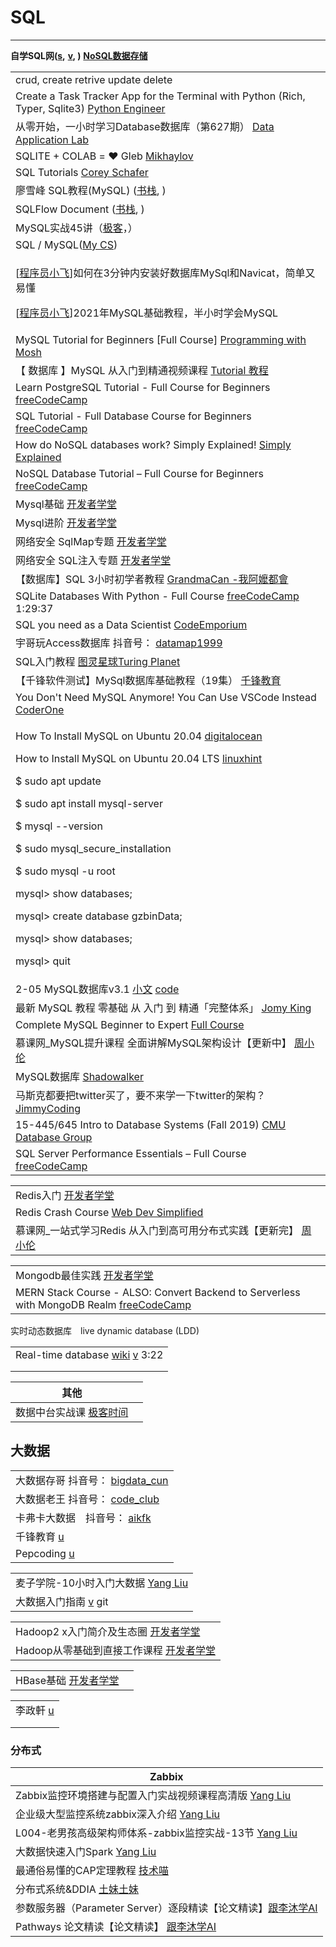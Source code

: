 # SQL

****

**自学SQL网(**[**s**](http://xuesql.cn)**,** [**v**](https://www.bilibili.com/video/BV12V411a7wZ/)**, )** [**NoSQL数据存储**](https://www.fullstackpython.com/no-sql-datastore.html)

|                                                                                                                                                                                                                                                                                                                                                                                                                                                                                                                                                             |
| ----------------------------------------------------------------------------------------------------------------------------------------------------------------------------------------------------------------------------------------------------------------------------------------------------------------------------------------------------------------------------------------------------------------------------------------------------------------------------------------------------------------------------------------------------------- |
| crud, create retrive update delete                                                                                                                                                                                                                                                                                                                                                                                                                                                                                                                          |
| Create a Task Tracker App for the Terminal with Python (Rich, Typer, Sqlite3) [Python Engineer](https://www.youtube.com/watch?v=ynd67UwG\_cI)                                                                                                                                                                                                                                                                                                                                                                                                               |
| 从零开始，一小时学习Database数据库（第627期） [Data Application Lab](https://www.youtube.com/watch?v=Lt-CAJuKwFc)                                                                                                                                                                                                                                                                                                                                                                                                                                                            |
| SQLITE + COLAB = ❤️ Gleb [Mikhaylov](https://www.youtube.com/watch?v=DihBLvfXVSE)                                                                                                                                                                                                                                                                                                                                                                                                                                                                           |
| SQL Tutorials [Corey Schafer](https://www.youtube.com/playlist?list=PL-osiE80TeTsKOdPrKeSOp4rN3mza8VHN)                                                                                                                                                                                                                                                                                                                                                                                                                                                     |
| 廖雪峰 SQL教程(MySQL) ([书栈](https://www.bookstack.cn/books/liaoxuefeng-sql), )                                                                                                                                                                                                                                                                                                                                                                                                                                                                                   |
| SQLFlow Document ([书栈](https://www.bookstack.cn/books/SQLFlow-EN), )                                                                                                                                                                                                                                                                                                                                                                                                                                                                                        |
| MySQL实战45讲（[极客](https://time.geekbang.org/column/intro/100020801)，）                                                                                                                                                                                                                                                                                                                                                                                                                                                                                         |
| SQL / MySQL([My CS](https://www.youtube.com/playlist?list=PLqrmzsjOpq5j5u6dAqGPbifOFNYF2EBNx))                                                                                                                                                                                                                                                                                                                                                                                                                                                              |
| <p>[<a href="https://www.youtube.com/watch?v=BzgtKhNlVFY">程序员小飞</a>]如何在3分钟内安装好数据库MySql和Navicat，简单又易懂</p><p>[<a href="https://www.youtube.com/watch?v=BzgtKhNlVFY">程序员小飞</a>]2021年MySQL基础教程，半小时学会MySQL | 全网最新最易东，2倍速享用味道更佳</p>                                                                                                                                                                                                                                                                                                                               |
| MySQL Tutorial for Beginners \[Full Course] [Programming with Mosh](https://www.youtube.com/watch?v=7S\_tz1z\_5bA)                                                                                                                                                                                                                                                                                                                                                                                                                                          |
| 【 数据库 】MySQL 从入门到精通视频课程 [Tutorial 教程](https://www.youtube.com/playlist?list=PLnHbptcieUBeQge-fNq9qABiqoopGMg3L)                                                                                                                                                                                                                                                                                                                                                                                                                                             |
| Learn PostgreSQL Tutorial - Full Course for Beginners [freeCodeCamp](https://www.youtube.com/watch?v=qw--VYLpxG4)                                                                                                                                                                                                                                                                                                                                                                                                                                           |
| SQL Tutorial - Full Database Course for Beginners [freeCodeCamp](https://www.youtube.com/watch?v=HXV3zeQKqGY)                                                                                                                                                                                                                                                                                                                                                                                                                                               |
| How do NoSQL databases work? Simply Explained! [Simply Explained](https://www.youtube.com/watch?v=0buKQHokLK8)                                                                                                                                                                                                                                                                                                                                                                                                                                              |
| NoSQL Database Tutorial – Full Course for Beginners [freeCodeCamp](https://www.youtube.com/watch?v=xh4gy1lbL2k)                                                                                                                                                                                                                                                                                                                                                                                                                                             |
| Mysql基础 [开发者学堂](https://www.youtube.com/playlist?list=PLGmd9-PCMLhYy9WcEWjgY3VUA0GrMjyqq)                                                                                                                                                                                                                                                                                                                                                                                                                                                                   |
| Mysql进阶 [开发者学堂](https://www.youtube.com/playlist?list=PLGmd9-PCMLhZAfQdrjsy2SiFVG9fFq9-c)                                                                                                                                                                                                                                                                                                                                                                                                                                                                   |
| 网络安全 SqlMap专题 [开发者学堂](https://www.youtube.com/playlist?list=PLGmd9-PCMLhbcKMJYdV1QE6ecj84tUxi0)                                                                                                                                                                                                                                                                                                                                                                                                                                                             |
| 网络安全 SQL注入专题 [开发者学堂](https://www.youtube.com/playlist?list=PLGmd9-PCMLhbektcoFGW7VJ9huFMm9JMt)                                                                                                                                                                                                                                                                                                                                                                                                                                                              |
| 【数据库】SQL 3小时初学者教程 [GrandmaCan -我阿嬤都會](https://www.youtube.com/watch?v=gvRXjsrpCHw)                                                                                                                                                                                                                                                                                                                                                                                                                                                                          |
| SQLite Databases With Python - Full Course [freeCodeCamp](https://www.youtube.com/watch?v=byHcYRpMgI4) 1:29:37                                                                                                                                                                                                                                                                                                                                                                                                                                              |
| SQL you need as a Data Scientist [CodeEmporium](https://www.youtube.com/watch?v=CM2zjiud5PI)                                                                                                                                                                                                                                                                                                                                                                                                                                                                |
| 宇哥玩Access数据库 抖音号： [datamap1999](https://www.douyin.com/user/MS4wLjABAAAAin9w9OsIhOrpoHa15hIs0ZMLQYWjCGVwJZznOi39pg0?author\_id=92217300043\&enter\_from=video\_detail\&enter\_method=video\_title\&from\_gid=6899788817893477635\&group\_id=6899788817893477635\&log\_pb=%7B%22impr\_id%22%3A%22021633809810658fdbddc0300fff0010a8a62d5000000576f83d8%22%7D)                                                                                                                                                                                                |
| SQL入门教程 [图灵星球Turing Planet](https://www.youtube.com/playlist?list=PLV5qT67glKSGR2UduiLUwhWQw4sW0zs0E)                                                                                                                                                                                                                                                                                                                                                                                                                                                       |
| 【千锋软件测试】MySql数据库基础教程（19集） [千锋教育](\[link]\(https:/www.youtube.com/playlist)                                                                                                                                                                                                                                                                                                                                                                                                                                                                                  |
| You Don't Need MySQL Anymore! You Can Use VSCode Instead [CoderOne](\[link]\(https:/www.youtube.com/watch)                                                                                                                                                                                                                                                                                                                                                                                                                                                  |
| <p>How To Install MySQL on Ubuntu 20.04 <a href="https://www.digitalocean.com/community/tutorials/how-to-install-mysql-on-ubuntu-20-04">digitalocean</a></p><p>How to Install MySQL on Ubuntu 20.04 LTS <a href="https://www.youtube.com/watch?v=TG6WAnyeDRw">linuxhint</a></p><p>$ sudo apt update</p><p>$ sudo apt install mysql-server</p><p>$ mysql --version</p><p>$ sudo mysql_secure_installation</p><p>$ sudo mysql -u root</p><p>mysql> show databases;</p><p>mysql> create database gzbinData;</p><p>mysql> show databases;</p><p>mysql> quit</p> |
| 2-05 MySQL数据库v3.1 [小文](https://www.youtube.com/playlist?list=PLHl06E33t4OoBdz6Kdzsgxnes1UbETkFe) [code](https://drive.google.com/drive/folders/108P7C-gNT9NS\_pqAfoopixnQI-6\_KfZM)                                                                                                                                                                                                                                                                                                                                                                         |
| 最新 MySQL 教程 零基础 从 入门 到 精通「完整体系」 [Jomy King](https://www.youtube.com/playlist?list=PL9nxfq1tlKKlDAa1A3yOLUO\_KTSrCEYVM)                                                                                                                                                                                                                                                                                                                                                                                                                                      |
| Complete MySQL Beginner to Expert [Full Course](https://www.youtube.com/watch?v=en6YPAgc6WM)                                                                                                                                                                                                                                                                                                                                                                                                                                                                |
| 慕课网\_MySQL提升课程 全面讲解MySQL架构设计【更新中】 [周小伦](https://www.youtube.com/playlist?list=PL6T4gftV1K-hTjksAuYn9sru5wSXa7b6g)                                                                                                                                                                                                                                                                                                                                                                                                                                           |
| MySQL数据库 [Shadowalker](https://www.youtube.com/playlist?list=PLpu5MZcFFoWwC4460rqe8LmlXe\_nsdbeV)                                                                                                                                                                                                                                                                                                                                                                                                                                                           |
| 马斯克都要把twitter买了，要不来学一下twitter的架构？[JimmyCoding](https://www.youtube.com/watch?v=az3Q7BkzPfQ)                                                                                                                                                                                                                                                                                                                                                                                                                                                                 |
| 15-445/645 Intro to Database Systems (Fall 2019) [CMU Database Group](https://www.youtube.com/playlist?list=PLSE8ODhjZXjbohkNBWQs\_otTrBTrjyohi)                                                                                                                                                                                                                                                                                                                                                                                                            |
| SQL Server Performance Essentials – Full Course [freeCodeCamp](https://www.youtube.com/watch?v=HvxmF0FUwrM)                                                                                                                                                                                                                                                                                                                                                                                                                                                 |

|                                                                                                                   |
| ----------------------------------------------------------------------------------------------------------------- |
| Redis入门 [开发者学堂](https://www.youtube.com/playlist?list=PLGmd9-PCMLhbeBI7RH4ppJFeDtP6SdfH4)                         |
| Redis Crash Course [Web Dev Simplified](https://www.youtube.com/watch?v=jgpVdJB2sKQ)                              |
| 慕课网\_一站式学习Redis 从入门到高可用分布式实践【更新完】 [周小伦](https://www.youtube.com/playlist?list=PL6T4gftV1K-iGuVRG018Y8R2DCqtKJIN6) |

|                                                                                                                                        |
| -------------------------------------------------------------------------------------------------------------------------------------- |
| Mongodb最佳实践 [开发者学堂](https://www.youtube.com/playlist?list=PLGmd9-PCMLhZjgqnj6wEB0fVusQJASh2c)                                          |
| MERN Stack Course - ALSO: Convert Backend to Serverless with MongoDB Realm [freeCodeCamp](https://www.youtube.com/watch?v=mrHNSanmqQ4) |

实时动态数据库　live dynamic database (LDD)

|                                                                                                                                     |
| ----------------------------------------------------------------------------------------------------------------------------------- |
| Real-time database [wiki](https://en.wikipedia.org/wiki/Real-time\_database) [v](https://www.youtube.com/watch?v=6laeV\_9xGKo) 3:22 |
|                                                                                                                                     |
|                                                                                                                                     |

| 其他                                                               |   |
| ---------------------------------------------------------------- | - |
| 数据中台实战课 [极客时间](https://time.geekbang.org/column/intro/100049101) |   |

## 大数据

|                                                                                                                                                                                                                                                                                                                                                               |
| ------------------------------------------------------------------------------------------------------------------------------------------------------------------------------------------------------------------------------------------------------------------------------------------------------------------------------------------------------------- |
| 大数据存哥 抖音号： [bigdata\_cun](https://www.douyin.com/user/MS4wLjABAAAAE6J6zqyDX-yNq09ag6uhTFUJUpRzPCCIaz95w4tqy7eXDpZrmWYqYmOVPipgXuW0?author\_id=2735238559043117\&enter\_from=video\_detail\&enter\_method=video\_title\&from\_gid=6916748072622017805\&group\_id=6916748072622017805\&log\_pb=%7B%22impr\_id%22%3A%22202110090706560101330302043E0A99A0%22%7D) |
| 大数据老王 抖音号： [code\_club](https://www.douyin.com/user/MS4wLjABAAAAml759D7raW33xNxTBdRr36zCloEZi2RcBNj606oXC8R8H1c-jXh05MIHZURGlgA0?author\_id=1248679939287949\&enter\_from=video\_detail\&enter\_method=video\_title\&from\_gid=7003319844758129933\&group\_id=7003319844758129933\&log\_pb=%7B%22impr\_id%22%3A%2220211009073915010151199071470C8149%22%7D)   |
| 卡弗卡大数据　抖音号： [aikfk](https://www.douyin.com/user/MS4wLjABAAAAoPDEFZ9mvQhgucluoypWsSAW-cNVFx3xja2Gz1vEjnk)                                                                                                                                                                                                                                                      |
| 千锋教育 [u](https://www.youtube.com/channel/UCtlYTdQCuSRP7W5r2aOMvQw)                                                                                                                                                                                                                                                                                            |
| Pepcoding [u](https://www.youtube.com/c/Pepcoding/playlists)                                                                                                                                                                                                                                                                                                  |

|                                                                                                     |
| --------------------------------------------------------------------------------------------------- |
| 麦子学院-10小时入门大数据 [Yang Liu](https://www.youtube.com/playlist?list=PLhXu26RzZZTzveyPX8XgTBKf3tjxjA1tW) |
| 大数据入门指南 [v](https://www.douyin.com/video/6992859759204519204) git                                   |

|                                                                                                     |
| --------------------------------------------------------------------------------------------------- |
| Hadoop2 x入门简介及生态圈 [开发者学堂](https://www.youtube.com/playlist?list=PLGmd9-PCMLhYUmaVt1FF7yFDic8pcAzR1) |
| Hadoop从零基础到直接工作课程 [开发者学堂](https://www.youtube.com/playlist?list=PLGmd9-PCMLha2gKQquPR0SB8QDQh89xmy) |

|                                                                                           |   |
| ----------------------------------------------------------------------------------------- | - |
| HBase基础 [开发者学堂](https://www.youtube.com/playlist?list=PLGmd9-PCMLhbpYutMb5xJ1891erEb3OWO) |   |

|                                                                              |
| ---------------------------------------------------------------------------- |
| 李政軒 [u](https://www.youtube.com/c/%E6%9D%8E%E6%94%BF%E8%BB%92chli/playlists) |
|                                                                              |
|                                                                              |

### 分布式

| Zabbix                                                                                                              |
| ------------------------------------------------------------------------------------------------------------------- |
| Zabbix监控环境搭建与配置入门实战视频课程高清版 [Yang Liu](https://www.youtube.com/playlist?list=PLhXu26RzZZTyyfFX7DBn48FyEVbO-Tr4e)     |
| 企业级大型监控系统zabbix深入介绍 [Yang Liu](https://www.youtube.com/playlist?list=PLhXu26RzZZTx61m6rK8KZmbGXX8WrpdZC)            |
| L004-老男孩高级架构师体系-zabbix监控实战-13节 [Yang Liu](https://www.youtube.com/playlist?list=PLhXu26RzZZTz7AB9RX05DaQJIPEY4sV8D) |
| 大数据快速入门Spark [Yang Liu](https://www.youtube.com/playlist?list=PLhXu26RzZZTxTicoh0YEm6fhGXM\_xLLWr)                  |
| 最通俗易懂的CAP定理教程 [技术喵](https://www.youtube.com/watch?v=yA-mOVIO8jA)                                                    |
| 分布式系统\&DDIA [土妹土妹](https://www.youtube.com/playlist?list=PLeRPcJf8vjt3pQjcgSAxeXvYCyTa-luOc)                        |
| 参数服务器（Parameter Server）逐段精读【论文精读】[跟李沐学AI](https://www.youtube.com/watch?v=yFoeHcCqD2c)                              |
| Pathways 论文精读【论文精读】 [跟李沐学AI](https://www.youtube.com/watch?v=UK3msk4qs\_4)                                          |
